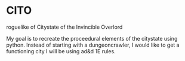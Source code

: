 # CITO
roguelike of Citystate of the Invincible Overlord

My goal is to recreate the proceedural elements of the citystate using python.
Instead of starting with a dungeoncrawler, I would like to get a functioning city
I will be using ad&d 1E rules.
